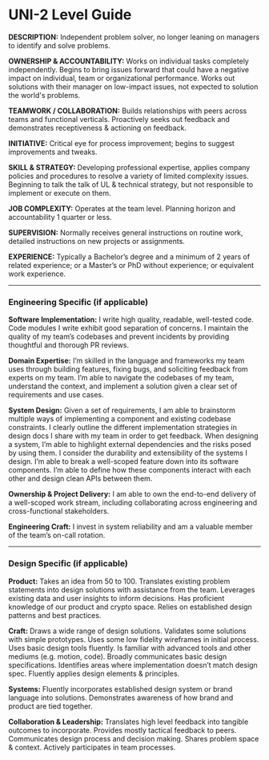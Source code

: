 # UNI-2 Level Guide

**DESCRIPTION:** Independent problem solver, no longer leaning on managers to identify and solve problems.

**OWNERSHIP & ACCOUNTABILITY:** Works on individual tasks completely independently. Begins to bring issues forward that could have a negative impact on individual, team or organizational performance. Works out solutions with their manager on low-impact issues, not expected to solution the world's problems.

**TEAMWORK / COLLABORATION:** Builds relationships with peers across teams and functional verticals. Proactively seeks out feedback and demonstrates receptiveness & actioning on feedback.

**INITIATIVE:** Critical eye for process improvement; begins to suggest improvements and tweaks.

**SKILL & STRATEGY:** Developing professional expertise, applies company policies and procedures to resolve a variety of limited complexity issues. Beginning to talk the talk of UL & technical strategy, but not responsible to implement or execute on them.

**JOB COMPLEXITY:** Operates at the team level. Planning horizon and accountability 1 quarter or less.

**SUPERVISION:** Normally receives general instructions on routine work, detailed instructions on new projects or assignments.

**EXPERIENCE:** Typically a Bachelor’s degree and a minimum of 2 years of related experience; or a Master’s or PhD without experience; or equivalent work experience.

---

### Engineering Specific (if applicable)

**Software Implementation:** I write high quality, readable, well-tested code. Code modules I write exhibit good separation of concerns. I maintain the quality of my team’s codebases and prevent incidents by providing thoughtful and thorough PR reviews.

**Domain Expertise:** I’m skilled in the language and frameworks my team uses through building features, fixing bugs, and soliciting feedback from experts on my team. I’m able to navigate the codebases of my team, understand the context, and implement a solution given a clear set of requirements and use cases.

**System Design:** Given a set of requirements, I am able to brainstorm multiple ways of implementing a component and existing codebase constraints. I clearly outline the different implementation strategies in design docs I share with my team in order to get feedback. When designing a system, I’m able to highlight external dependencies and the risks posed by using them. I consider the durability and extensibility of the systems I design. I’m able to break a well-scoped feature down into its software components. I’m able to define how these components interact with each other and design clean APIs between them.

**Ownership & Project Delivery:** I am able to own the end-to-end delivery of a well-scoped work stream, including collaborating across engineering and cross-functional stakeholders.

**Engineering Craft:** I invest in system reliability and am a valuable member of the team’s on-call rotation.

---

### Design Specific (if applicable)

**Product:** Takes an idea from 50 to 100. Translates existing problem statements into design solutions with assistance from the team. Leverages existing data and user insights to inform decisions. Has proficient knowledge of our product and crypto space. Relies on established design patterns and best practices.

**Craft:** Draws a wide range of design solutions. Validates some solutions with simple prototypes. Uses some low fidelity wireframes in initial process. Uses basic design tools fluently. Is familiar with advanced tools and other mediums (e.g. motion, code). Broadly communicates basic design specifications. Identifies areas where implementation doesn’t match design spec. Fluently applies design elements & principles.

**Systems:** Fluently incorporates established design system or brand language into solutions. Demonstrates awareness of how brand and product are tied together.

**Collaboration & Leadership:** Translates high level feedback into tangible outcomes to incorporate. Provides mostly tactical feedback to peers. Communicates design process and decision making. Shares problem space & context. Actively participates in team processes.
